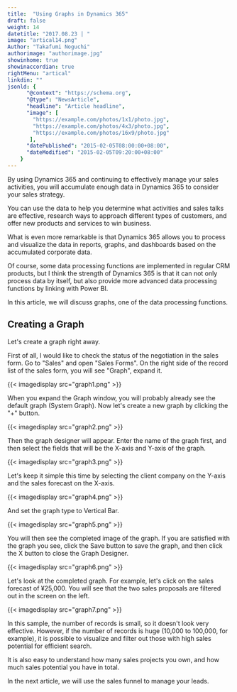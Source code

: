 ```yaml
---
title:  "Using Graphs in Dynamics 365"
draft: false
weight: 14
datetitle: "2017.08.23 | "
image: "artical14.png"
Author: "Takafumi Noguchi"
authorimage: "authorimage.jpg"
showinhome: true
showinaccordian: true
rightMenu: "artical"
linkdin: ""
jsonld: {
      "@context": "https://schema.org",
      "@type": "NewsArticle",
      "headline": "Article headline",
      "image": [
        "https://example.com/photos/1x1/photo.jpg",
        "https://example.com/photos/4x3/photo.jpg",
        "https://example.com/photos/16x9/photo.jpg"
       ],
      "datePublished": "2015-02-05T08:00:00+08:00",
      "dateModified": "2015-02-05T09:20:00+08:00"
    }
---
```

<!-- Intro  -->
By using Dynamics 365 and continuing to effectively manage your sales activities, you will accumulate enough data in Dynamics 365 to consider your sales strategy.

You can use the data to help you determine what activities and sales talks are effective, research ways to approach different types of customers, and offer new products and services to win business.

What is even more remarkable is that Dynamics 365 allows you to process and visualize the data in reports, graphs, and dashboards based on the accumulated corporate data.

Of course, some data processing functions are implemented in regular CRM products, but I think the strength of Dynamics 365 is that it can not only process data by itself, but also provide more advanced data processing functions by linking with Power BI.

In this article, we will discuss graphs, one of the data processing functions.

## Creating a Graph
Let's create a graph right away.

First of all, I would like to check the status of the negotiation in the sales form. Go to "Sales" and open "Sales Forms". On the right side of the record list of the sales form, you will see "Graph", expand it.
<!-- Image= graph1.png -->
{{< imagedisplay src="graph1.png" >}}

When you expand the Graph window, you will probably already see the default graph (System Graph). Now let's create a new graph by clicking the "+" button.
<!-- Image= graph2.png -->
{{< imagedisplay src="graph2.png" >}}

Then the graph designer will appear. Enter the name of the graph first, and then select the fields that will be the X-axis and Y-axis of the graph.
<!-- Image= graph3.png -->
{{< imagedisplay src="graph3.png" >}}

Let's keep it simple this time by selecting the client company on the Y-axis and the sales forecast on the X-axis.
<!-- Image= graph4.png -->
{{< imagedisplay src="graph4.png" >}}

And set the graph type to Vertical Bar.
<!-- Image= graph5.png -->
{{< imagedisplay src="graph5.png" >}}

You will then see the completed image of the graph. If you are satisfied with the graph you see, click the Save button to save the graph, and then click the X button to close the Graph Designer.
<!-- Image= graph6.png -->
{{< imagedisplay src="graph6.png" >}}

Let's look at the completed graph. For example, let's click on the sales forecast of ¥25,000. You will see that the two sales proposals are filtered out in the screen on the left.
<!-- Image= graph7.png -->
{{< imagedisplay src="graph7.png" >}}

In this sample, the number of records is small, so it doesn't look very effective. However, if the number of records is huge (10,000 to 100,000, for example), it is possible to visualize and filter out those with high sales potential for efficient search.

It is also easy to understand how many sales projects you own, and how much sales potential you have in total.

In the next article, we will use the sales funnel to manage your leads.